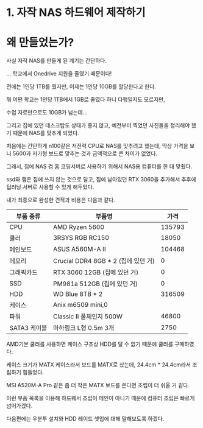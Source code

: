 # 1. 자작 NAS 하드웨어 제작하기

# 왜 만들었는가?

사실 자작 NAS를 만들게 된 계기는 간단하다.

… 학교에서 Onedrive 지원을 줄였기 때문이다!

전에는 1인당 1TB를 줬지만, 이제는 1인당 10GB를 할당한다고 한다.

뭐 어떤 학교는 1인당 1TB에서 1GB로 줄였다 하니 다행일지도 모르지만,

수업 자료만으로도 10GB가 넘는데…

그리고 집에 있던 데스크탑도 상태가 좋지 않고, 예전부터 찍었던 사진들을 정리해야 했기 때문에 NAS를 맞추게 되었다.

처음에는 간단하게 n100같은 저전력 CPU로 NAS를 맞추려고 했는데, 막상 가격을 보니 5600과 저가형 보드로 맞추는 것과 금액적으로 큰 차이가 없었다.

그래서, 집에 NAS 겸 홈 코딩서버로 사용하기 위해서 NAS용 컴퓨터를 한 대 맞췄다.

ssd와 램은 집에 쓰지 않는 것으로 달고, 집에 남아있던 RTX 3060을 추가해서 추후에 딥러닝 서버로 사용할 수 있게 해두었다.

내가 최종으로 완성한 견적과 비용은 다음과 같다.

|부품 종류|부품명|가격|
|----|--|--|
CPU|AMD Ryzen 5600|135793|
쿨러|3RSYS RGB RC150|18050|
메인보드|ASUS A560M-A II|104468|
메모리|Crucial DDR4 8GB * 2 (집에 있던 거)|0|
그래픽카드|RTX 3060 12GB (집에 있던 거)|0|
SSD|PM981a 512GB (집에 있던 거)|0|
HDD|WD Blue 8TB * 2|316509|
케이스|Anix m6509 mini,0|
파워|Classic II 풀체인지 500W|46800|
SATA3 케이블|마하링크 L형 0.5m 3개|2750|

AMD기본 쿨러를 사용하면 케이스 구조상 HDD를 달 수 없기 때문에 쿨러를 구매하였다.

케이스 크기가 MATX 케이스라서 보드를 MATX로 샀는데, 24.4cm * 24.4cm라서 조립하기 힘들었다.

MSI A520M-A Pro 같은 좀 더 작은 MATX 보드를 쓴다면 조립이 더 쉬울 거 같다.

이런 부품 목록을 이용해
하드웨서 조립이 메인이 아니기 때문에 컴퓨터 조립은 빠르게 넘어가겠다.

다음편에는 우분투 설치와 HDD 레이드 셋업에 대해 말해보도록 하겠다.
